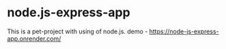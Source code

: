 # node.js-express-app
This is a pet-project with using of node.js. 
demo - https://node-js-express-app.onrender.com/
